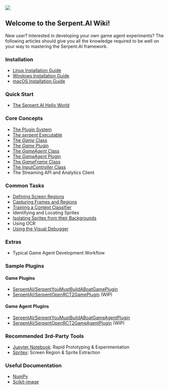 ![](https://s3.ca-central-1.amazonaws.com/serpent-ai-assets/wiki/wiki_home.png)

## Welcome to the Serpent.AI Wiki!

New user? Interested in developing your own game agent experiments? The following articles should give you all the knowledge required to be well on your way to mastering the Serpent.AI framework.

### Installation

* [Linux Installation Guide](https://github.com/SerpentAI/Serpent/wiki/Linux-Installation-Guide)
* [Windows Installation Guide](https://github.com/SerpentAI/SerpentAI/wiki/Windows-Installation-Guide)
* [macOS Installation Guide](https://github.com/SerpentAI/SerpentAI/wiki/macOS-Installation-Guide)

### Quick Start

* [The Serpent.AI Hello World](https://github.com/SerpentAI/SerpentAI/wiki/The-Serpent.AI-Hello-World)

### Core Concepts

* [The Plugin System](https://github.com/SerpentAI/SerpentAI/wiki/The-Serpent.AI-Plugin-System)
* [The _serpent_ Executable](https://github.com/SerpentAI/SerpentAI/wiki/The-'serpent'-Executable)
* [The _Game_ Class](https://github.com/SerpentAI/SerpentAI/wiki/The-'Game'-Class)
* [The _Game_ Plugin](https://github.com/SerpentAI/SerpentAI/wiki/The-'Game'-Plugin)
* [The _GameAgent_ Class](https://github.com/SerpentAI/SerpentAI/wiki/The-'GameAgent'-Class)
* [The _GameAgent_ Plugin](https://github.com/SerpentAI/SerpentAI/wiki/The-'GameAgent'-Plugin)
* [The _GameFrame_ Class](https://github.com/SerpentAI/SerpentAI/wiki/The-'GameFrame'-Class)
* [The _InputController_ Class](https://github.com/SerpentAI/SerpentAI/wiki/The-'InputController'-Class)
* The Streaming API and Analytics Client

### Common Tasks

* [Defining Screen Regions](https://github.com/SerpentAI/SerpentAI/wiki/Defining-Screen-Regions)
* [Capturing Frames and Regions](https://github.com/SerpentAI/SerpentAI/wiki/Capturing-Frames-and-Regions)
* [Training a Context Classifier](https://github.com/SerpentAI/SerpentAI/wiki/Training-a-Context-Classifier)
* Identifying and Locating Sprites
* [Isolating Sprites from their Backgrounds](https://github.com/SerpentAI/SerpentAI/wiki/Isolating-Sprites-from-their-Backgrounds)
* Using OCR
* [Using the Visual Debugger](https://github.com/SerpentAI/SerpentAI/wiki/Using-the-Visual-Debugger)

### Extras

* Typical Game Agent Development Workflow

### Sample Plugins

#### Game Plugins

* [SerpentAI/SerpentYouMustBuildABoatGamePlugin](https://github.com/SerpentAI/SerpentYouMustBuildABoatGamePlugin)
* [SerpentAI/SerpentOpenRCT2GamePlugin](https://github.com/SerpentAI/SerpentOpenRCT2GamePlugin) (WIP)

#### Game Agent Plugins

* [SerpentAI/SerpentYouMustBuildABoatGameAgentPlugin](https://github.com/SerpentAI/SerpentYouMustBuildABoatGameAgentPlugin)
* [SerpentAI/SerpentOpenRCT2GameAgentPlugin](https://github.com/SerpentAI/SerpentOpenRCT2GameAgentPlugin) (WIP)

### Recommended 3rd-Party Tools

* [Jupyter Notebook](https://github.com/jupyter/notebook): Rapid Prototyping & Experimentation
* [Spritex](https://github.com/codetorex/spritex): Screen Region & Sprite Extraction

### Useful Documentation

* [NumPy](https://docs.scipy.org/doc/numpy-dev/dev/)
* [Scikit-image](http://scikit-image.org/docs/stable/)